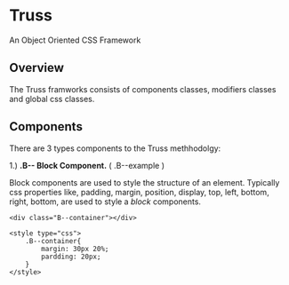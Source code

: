 Truss
=====

An Object Oriented CSS Framework

Overview
--------

The Truss framworks consists of components classes, modifiers classes and global css classes.

Components
----------

There are 3 types components to the Truss methhodolgy:

1.) **.B-- Block Component.** ( .B--example )

Block components are used to style the structure of an element.  Typically css properties like, padding, margin, position, display, top, left, bottom, right, bottom,  are used to style a *block* components.

	<div class="B--container"></div>

	<style type="css">
		.B--container{
			margin: 30px 20%;
			pardding: 20px;
		}
	</style>
